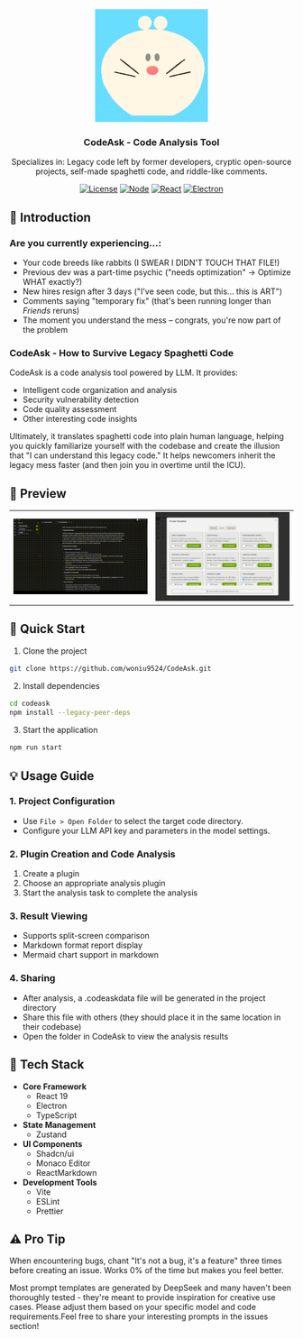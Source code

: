 
<div align="center">
  <img src="images/icons/logo.png" alt="CodeAsk Logo" width="200"/>
  <h3>CodeAsk - Code Analysis Tool</h3>
  <p>Specializes in: Legacy code left by former developers, cryptic open-source projects, self-made spaghetti code, and riddle-like comments.</p>

</div>

<div align="center">

[![License](https://img.shields.io/badge/license-GNU-blue.svg)](LICENSE)
[![Node](https://img.shields.io/badge/node-%3E%3D16-brightgreen.svg)](https://nodejs.org)
[![React](https://img.shields.io/badge/react-%5E19.0.0-blue.svg)](https://reactjs.org/)
[![Electron](https://img.shields.io/badge/electron-latest-blueviolet.svg)](https://www.electronjs.org/)

</div>

## 📖 Introduction

### Are you currently experiencing...:
- Your code breeds like rabbits (I SWEAR I DIDN'T TOUCH THAT FILE!)
- Previous dev was a part-time psychic ("needs optimization" → Optimize WHAT exactly?)
- New hires resign after 3 days ("I've seen code, but this... this is ART")
- Comments saying "temporary fix" (that's been running longer than _Friends_ reruns)
- The moment you understand the mess – congrats, you're now part of the problem

### CodeAsk - How to Survive Legacy Spaghetti Code
CodeAsk is a code analysis tool powered by LLM. It provides:
- Intelligent code organization and analysis
- Security vulnerability detection
- Code quality assessment
- Other interesting code insights

Ultimately, it translates spaghetti code into plain human language, helping you quickly familiarize yourself with the codebase and create the illusion that "I can understand this legacy code." It helps newcomers inherit the legacy mess faster (and then join you in overtime until the ICU).

## 🎥 Preview
<div align="center">
<table>
<tr>
<td align="center" width="50%">
<img src="images/demo-en.gif" alt="CodeAsk Demo" width="100%"/>
</td>
<td align="center" width="50%">
<img src="images/prompts-en.png" alt="CodeAsk Prompts" width="100%"/>
</td>
</tr>
</table>
</div>

## 🚀 Quick Start
1. Clone the project
```bash
git clone https://github.com/woniu9524/CodeAsk.git
```
2. Install dependencies
```bash
cd codeask
npm install --legacy-peer-deps
```
3. Start the application
```bash
npm run start
```

## 💡 Usage Guide
### 1. Project Configuration
- Use `File > Open Folder` to select the target code directory.
- Configure your LLM API key and parameters in the model settings.

### 2. Plugin Creation and Code Analysis
1. Create a plugin
2. Choose an appropriate analysis plugin
3. Start the analysis task to complete the analysis

### 3. Result Viewing
- Supports split-screen comparison
- Markdown format report display
- Mermaid chart support in markdown

### 4. Sharing
- After analysis, a .codeaskdata file will be generated in the project directory
- Share this file with others (they should place it in the same location in their codebase)
- Open the folder in CodeAsk to view the analysis results

## 🔧 Tech Stack
- **Core Framework**
    - React 19
    - Electron
    - TypeScript
- **State Management**
    - Zustand
- **UI Components**
    - Shadcn/ui
    - Monaco Editor
    - ReactMarkdown
- **Development Tools**
    - Vite
    - ESLint
    - Prettier

## ⚠️ Pro Tip
When encountering bugs, chant "It's not a bug, it's a feature" three times before creating an issue. Works 0% of the time but makes you feel better.

Most prompt templates are generated by DeepSeek and many haven't been thoroughly tested - they're meant to provide inspiration for creative use cases. Please adjust them based on your specific model and code requirements.Feel free to share your interesting prompts in the issues section!
